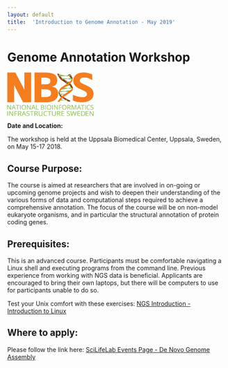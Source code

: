 ```yaml
---
layout: default
title:  'Introduction to Genome Annotation - May 2019'
---
```

 

# Genome Annotation Workshop

[<img align="center" src="NBIS.png" width="200" height="100" />](https://nbis.se) 

**Date and Location:**

The workshop is held at the Uppsala Biomedical Center, Uppsala, Sweden, on May 15-17 2018.

## Course Purpose:

The course is aimed at researchers that are involved in on-going or upcoming genome projects and wish to deepen their understanding of the various forms of data and computational steps required to achieve a comprehensive annotation. The focus of the course will be on non-model eukaryote organisms, and in particular the structural annotation of protein coding genes.


## Prerequisites:

This is an advanced course. Participants must be comfortable navigating a Linux shell and executing 
programs from the command line. Previous experience from working with NGS data is beneficial. Applicants 
are encouraged to bring their own laptops, but there will be computers to use for participants unable to do so.

Test your Unix comfort with these exercises: [NGS Introduction - Introduction to Linux](https://scilifelab.github.io/courses/ngsintro/1809/labs/linux-intro)

## Where to apply:

Please follow the link here: [SciLifeLab Events Page - De Novo Genome Assembly](https://www.scilifelab.se/events/introduction-to-genome-annotation/)
